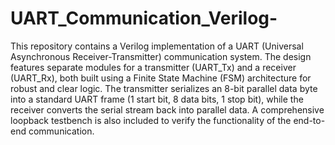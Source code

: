 # UART_Communication_Verilog-
This repository contains a Verilog implementation of a UART (Universal Asynchronous Receiver-Transmitter) communication system. 
The design features separate modules for a transmitter (UART_Tx) and a receiver (UART_Rx), both built using a Finite State Machine (FSM) architecture for robust and clear logic. 
The transmitter serializes an 8-bit parallel data byte into a standard UART frame (1 start bit, 8 data bits, 1 stop bit), while the receiver converts the serial stream back into parallel data. A comprehensive loopback testbench is also included to verify the functionality of the end-to-end communication.

